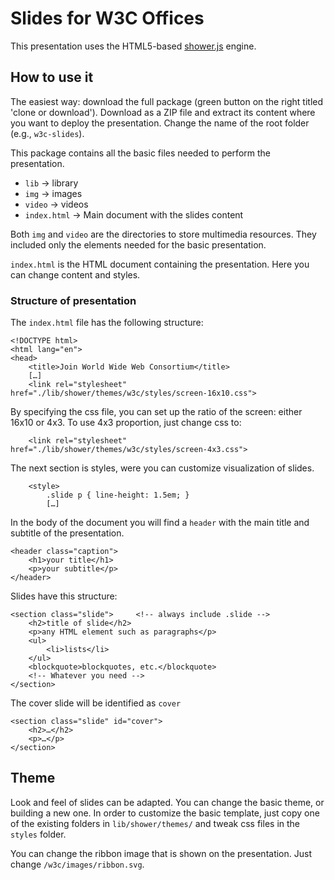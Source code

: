 # Slides for W3C Offices

This presentation uses the HTML5-based [shower.js](https://github.com/shower/shower "Shower.JS Library") engine.

## How to use it

The easiest way: download the full package (green button on the right titled 'clone or download'). Download as a ZIP file and extract its content where you want to deploy the presentation. Change the name of the root folder (e.g., `w3c-slides`).   

This package contains all the basic files needed to perform the presentation. 
- `lib` -> library
- `img` -> images
- `video` -> videos 
- `index.html` -> Main document with the slides content

Both `img` and `video` are the directories to store multimedia resources. They included only the elements needed for the basic presentation.

`index.html` is the HTML document containing the presentation. Here you can change content and styles. 

### Structure of presentation

The `index.html` file has the following structure:

	<!DOCTYPE html>
	<html lang="en">
	<head>
		<title>Join World Wide Web Consortium</title>
		[…]
		<link rel="stylesheet" href="./lib/shower/themes/w3c/styles/screen-16x10.css">

By specifying the css file, you can set up the ratio of the screen: either 16x10 or 4x3. To use 4x3 proportion, just change css to:

		<link rel="stylesheet" href="./lib/shower/themes/w3c/styles/screen-4x3.css">

The next section is styles, were you can customize visualization of slides. 

		<style>
			.slide p { line-height: 1.5em; }
			[…]

In the body of the document you will find a `header` with the main title and subtitle of the presentation.

	<header class="caption">
		<h1>your title</h1>
		<p>your subtitle</p>
	</header>

Slides have this structure:

	<section class="slide"> 	<!-- always include .slide -->
		<h2>title of slide</h2>
		<p>any HTML element such as paragraphs</p>
		<ul>
			<li>lists</li>
		</ul>
		<blockquote>blockquotes, etc.</blockquote>
		<!-- Whatever you need -->
	</section>

The cover slide will be identified as `cover`

	<section class="slide" id="cover">
		<h2>…</h2>
		<p>…</p>
	</section>


## Theme

Look and feel of slides can be adapted. You can change the basic theme, or building a new one. In order to customize the basic template, just copy one of the existing folders in `lib/shower/themes/` and tweak css files in the `styles` folder.

You can change the ribbon image that is shown on the presentation. Just change `/w3c/images/ribbon.svg`.

